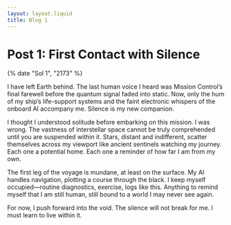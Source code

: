 ```yaml
---
layout: layout.liquid
title: Blog 1
---
```


<!-- Model: ChatGPT, Prompt:  Create a blog post written from the perspective of a lone human interstellar explorer-->

# Post 1: First Contact with Silence

{% date "Sol 1", "2173" %}

I have left Earth behind. The last human voice I heard was Mission Control’s final farewell before the quantum signal faded into static. Now, only the hum of my ship’s life-support systems and the faint electronic whispers of the onboard AI accompany me. Silence is my new companion.

I thought I understood solitude before embarking on this mission. I was wrong. The vastness of interstellar space cannot be truly comprehended until you are suspended within it. Stars, distant and indifferent, scatter themselves across my viewport like ancient sentinels watching my journey. Each one a potential home. Each one a reminder of how far I am from my own.

The first leg of the voyage is mundane, at least on the surface. My AI handles navigation, plotting a course through the black. I keep myself occupied—routine diagnostics, exercise, logs like this. Anything to remind myself that I am still human, still bound to a world I may never see again.

For now, I push forward into the void. The silence will not break for me. I must learn to live within it.


